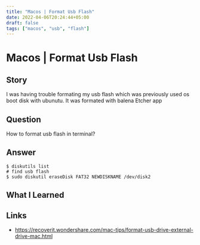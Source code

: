 ```yaml
---
title: "Macos | Format Usb Flash"
date: 2022-04-06T20:24:44+05:00
draft: false
tags: ["macos", "usb", "flash"]
---
```


# Macos | Format Usb Flash

## Story

I was having trouble formating my usb flash which was previously used os boot disk with ubunutu. It was formated with balena Etcher app

## Question

How to format usb flash in terminal?

## Answer

```console
$ diskutils list
# find usb flash
$ sudo diskutil eraseDisk FAT32 NEWDISKNAME /dev/disk2
```

## What I Learned

## Links

-   https://recoverit.wondershare.com/mac-tips/format-usb-drive-external-drive-mac.html
